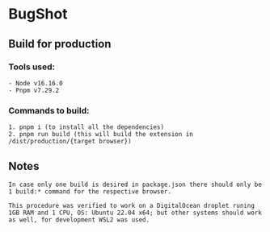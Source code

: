 # BugShot

## Build for production

### Tools used:

    - Node v16.16.0
    - Pnpm v7.29.2

### Commands to build:

    1. pnpm i (to install all the dependencies)
    2. pnpm run build (this will build the extension in /dist/production/{target browser})

## Notes

    In case only one build is desired in package.json there should only be 1 build:* command for the respective browser.

    This procedure was verified to work on a DigitalOcean droplet runing 1GB RAM and 1 CPU, OS: Ubuntu 22.04 x64; but other systems should work as well, for development WSL2 was used.

